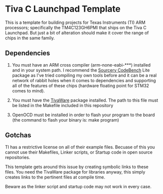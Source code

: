 Tiva C Launchpad Template
=========================

This is a template for building projects for Texas Instruments (TI) ARM processors; specifically the TM4C123GH6PMI that ships on the Tiva C Launchpad. But just a bit of alteration should make it cover the range of chips in the same family.

Dependencies
------------

1. You must have an ARM cross compiler (arm-none-eabi-***) installed and in your system path. I recommend the [Sourcery CodeBench](http://www.mentor.com/embedded-software/sourcery-tools/sourcery-codebench/editions/lite-edition/) Lite package as I've tried compiling my own tools before and it can be a real network of rabbit holes when it comes to dependencies and supporting all of the features of these chips (hardware floating point for STM32 comes to mind).

2. You must have the [TivaWare](http://www.ti.com/tool/sw-tm4c) package installed. The path to this file must be listed in the Makefile included in this repository

3. OpenOCD must be installed in order to flash your program to the board (the command to flash your binary is: make program)

Gotchas
------- 

TI has a restrictive license on all of their example files. Becuase of this you cannot use their Makefiles, Linker scripts, or Startup code in open source repositories.

This template gets around this issue by creating symbolic links to these files. You need the TivaWare package for libraries anyway, this simply creates links to the pertinent files at compile time.

Beware as the linker script and startup code may not work in every case.
